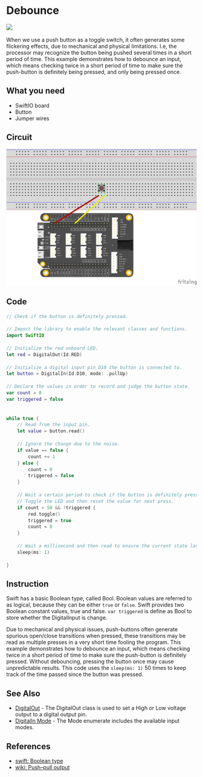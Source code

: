 # Debounce

![](../../.gitbook/assets/Debounce.gif)

When we use a push button as a toggle switch, it often generates some flickering effects, due to mechanical and physical limitations. I.e, the processor may recognize the button being pushed several times in a short period of time. This example demonstrates how to debounce an input, which means checking twice in a short period of time to make sure the push-button is definitely being pressed, and only being pressed once.

## What you need

* SwiftIO board
* Button
* Jumper wires

## Circuit

![](../../.gitbook/assets/ButtoncontrolLED.png)

## Code

```swift
// Check if the button is definitely pressed.

// Import the library to enable the relevant classes and functions.
import SwiftIO

// Initialize the red onboard LED.
let red = DigitalOut(Id.RED)

// Initialize a digital input pin D10 the button is connected to.
let button = DigitalIn(Id.D10, mode: .pullUp)

// Declare the values in order to record and judge the button state.
var count = 0
var triggered = false


while true {
    // Read from the input pin.
    let value = button.read()

    // Ignore the change due to the noise.
    if value == false {
        count += 1
    } else {
        count = 0
        triggered = false
    }

    // Wait a certain period to check if the button is definitely pressed. 
    // Toggle the LED and then reset the value for next press.
    if count > 50 && !triggered {
        red.toggle()
        triggered = true
        count = 0
    }

    // Wait a millisecond and then read to ensure the current state last for enough time. 
    sleep(ms: 1)

}
```

## Instruction

Swift has a basic Boolean type, called Bool. Boolean values are referred to as logical, because they can be either `true` or `false`. Swift provides two Boolean constant values, true and false. `var triggered` is define as Bool to store whether the DigitalInput is change.

Due to mechanical and physical issues, push-buttons often generate spurious open/close transitions when pressed, these transitions may be read as multiple presses in a very short time fooling the program. This example demonstrates how to debounce an input, which means checking twice in a short period of time to make sure the push-button is definitely pressed. Without debouncing, pressing the button once may cause unpredictable results. This code uses the `sleep(ms: 1)` 50 times to keep track of the time passed since the button was pressed.

## See Also

* [DigitalOut](https://swiftioapi.madmachine.io/Classes/DigitalOut.html) - The DigitalOut class is used to set a High or Low voltage output to a digital output pin. 
* [DigitalIn Mode](https://swiftioapi.madmachine.io/Classes/DigitalIn/Mode.html) - The Mode enumerate includes the available input modes.

## References

* [swift: Boolean type](https://docs.swift.org/swift-book/LanguageGuide/TheBasics.html)
* [wiki: Push–pull output](https://en.wikipedia.org/wiki/Push%E2%80%93pull_output)

